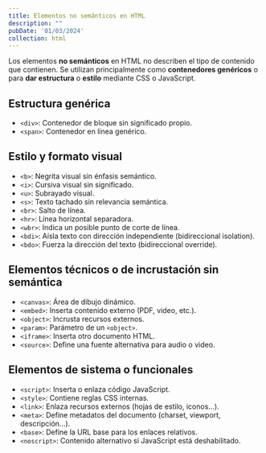 ```yaml
---
title: Elementos no semánticos en HTML
description: ""
pubDate: '01/03/2024'
collection: html
---
```


Los elementos **no semánticos** en HTML no describen el tipo de contenido que contienen.
Se utilizan principalmente como **contenedores genéricos** o para **dar estructura** o **estilo** mediante CSS o JavaScript.

## Estructura genérica

- `<div>`: Contenedor de bloque sin significado propio.
- `<span>`: Contenedor en línea genérico.

## Estilo y formato visual

- `<b>`: Negrita visual sin énfasis semántico.
- `<i>`: Cursiva visual sin significado.
- `<u>`: Subrayado visual.
- `<s>`: Texto tachado sin relevancia semántica.
- `<br>`: Salto de línea.
- `<hr>`: Línea horizontal separadora.
- `<wbr>`: Indica un posible punto de corte de línea.
- `<bdi>`: Aísla texto con dirección independiente (bidireccional isolation).
- `<bdo>`: Fuerza la dirección del texto (bidireccional override).

## Elementos técnicos o de incrustación sin semántica

- `<canvas>`: Área de dibujo dinámico.
- `<embed>`: Inserta contenido externo (PDF, video, etc.).
- `<object>`: Incrusta recursos externos.
- `<param>`: Parámetro de un `<object>`.
- `<iframe>`: Inserta otro documento HTML.
- `<source>`: Define una fuente alternativa para audio o video.

## Elementos de sistema o funcionales

- `<script>`: Inserta o enlaza código JavaScript.
- `<style>`: Contiene reglas CSS internas.
- `<link>`: Enlaza recursos externos (hojas de estilo, iconos…).
- `<meta>`: Define metadatos del documento (charset, viewport, descripción…).
- `<base>`: Define la URL base para los enlaces relativos.
- `<noscript>`: Contenido alternativo si JavaScript está deshabilitado.

